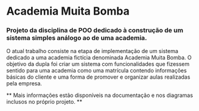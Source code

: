 # Academia Muita Bomba
### Projeto da disciplina de POO dedicado à construção de um sistema simples análogo ao de uma academia.

O atual trabalho consiste na etapa de implementação de um sistema dedicado a uma academia fictícia denominada Academia Muita Bomba. O objetivo da dupla foi criar um sistema com funcionalidades que fizessem sentido para uma academia como uma matrícula contendo informações básicas do cliente e uma forma de promover e organizar aulas realizadas pela empresa.

** Mais informações estão disponíveis na documentação e nos diagramas inclusos no próprio projeto.  **